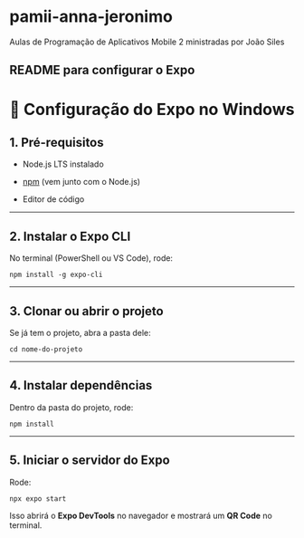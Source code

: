 # pamii-anna-jeronimo
Aulas de Programação de Aplicativos Mobile 2 ministradas por João Siles

## README para configurar o Expo 


# 🚀 Configuração do Expo no Windows

## 1. Pré-requisitos

-   Node.js LTS instalado
    
-   [npm](https://www.npmjs.com/) (vem junto com o Node.js)
    
-   Editor de código 
    

----------

## 2. Instalar o Expo CLI

No terminal (PowerShell ou VS Code), rode:

`npm install -g expo-cli` 

----------

## 3. Clonar ou abrir o projeto

Se já tem o projeto, abra a pasta dele:

`cd nome-do-projeto` 

----------

## 4. Instalar dependências

Dentro da pasta do projeto, rode:

`npm install` 

----------

## 5. Iniciar o servidor do Expo

Rode:

`npx expo start` 

Isso abrirá o **Expo DevTools** no navegador e mostrará um **QR Code** no terminal.


